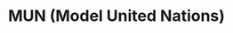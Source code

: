 ---
title: "MUN (Model United Nations)"
textDE: "Model-United-Nations-Konferenzen (MUNs) sind Planspiele, bei denen die Teilnehmer in die Rolle von Delegierten bei den Vereinten Nationen schlüpfen. In simulierten Gremien wie dem Sicherheitsrat oder der Generalversammlung debattieren die Delegierten über weltpolitische Themen, handeln Kompromisse aus und verabschieden Resolutionen.

Jeder der Teilnehmer vertritt einen Staat, in dessen Position er oder sie sich vor der Konferenz eingearbeitet hat. Dabei zählt nicht die persönliche Meinung, sondern es ist das erklärte Ziel, die offizielle Position des zu vertretenden Staates möglichst realistisch wiederzugeben."
textEN: "Model United Nations (MUN) conferences are simulations in which the participants take the role of delegates at the United Nations. In simulated committees like the UN Security Council or the General Assembly, they debate topics from world politics, negotiate compromises and adopt resolutions.

Participants are assigned on country each, whose position they prepare before the conference. It is not personal opinion that counts – the declared goal is a realistic representation of the official position and policy of the state."
---